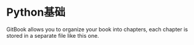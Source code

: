 # Python基础

GitBook allows you to organize your book into chapters, each chapter is stored in a separate file like this one.

